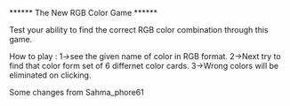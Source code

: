 ****** The New RGB Color Game ****** 

Test your ability to find the correct RGB color combination through this game.

How to play :
1->see the given name of color in RGB format.
2->Next try to find that color form set of 6 differnet color cards.
3->Wrong colors will be eliminated on clicking.


Some changes from Sahma_phore61
